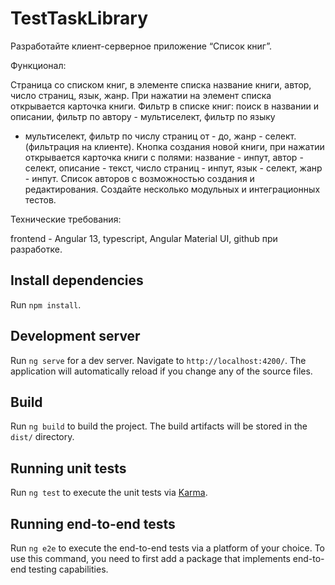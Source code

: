 # TestTaskLibrary

Разработайте клиент-серверное приложение “Список книг”. 

Функционал:

Страница со списком книг, в элементе списка название книги, автор, число страниц, язык, жанр. При нажатии на элемент списка открывается карточка книги. Фильтр в списке книг: поиск в названии и описании, фильтр по автору - мультиселект, фильтр по языку 
- мультиселект, фильтр по числу страниц от - до, жанр - селект. (фильтрация на клиенте). Кнопка создания новой книги, при нажатии открывается карточка книги с полями: название - инпут, 
автор - селект, описание - текст, число страниц - инпут, язык - селект, жанр - инпут. Список авторов с возможностью создания и редактирования. Создайте несколько модульных и интеграционных тестов.

Технические требования:

frontend - Angular 13, typescript, Angular Material UI, github при разработке.

## Install dependencies

Run `npm install`.

## Development server

Run `ng serve` for a dev server. Navigate to `http://localhost:4200/`. The application will automatically reload if you change any of the source files.

## Build

Run `ng build` to build the project. The build artifacts will be stored in the `dist/` directory.

## Running unit tests

Run `ng test` to execute the unit tests via [Karma](https://karma-runner.github.io).

## Running end-to-end tests

Run `ng e2e` to execute the end-to-end tests via a platform of your choice. To use this command, you need to first add a package that implements end-to-end testing capabilities.
